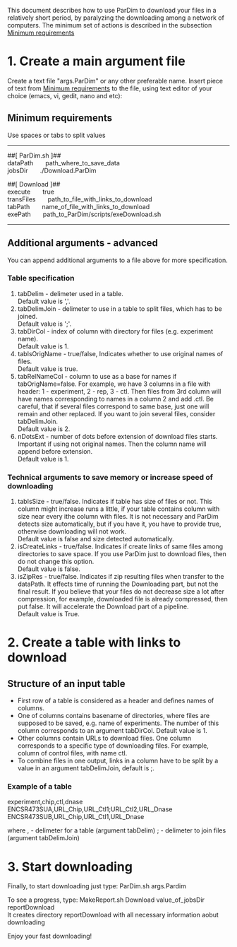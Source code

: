 This document describes how to use ParDim to download your files in a relatively
short period, by paralyzing the downloading among a network of computers.
The minimum set of actions is described in the subsection 
[Minimum requirements](##minimum-requirements)


# 1. Create a main argument file
Create a text file "args.ParDim" or any other preferable name. Insert piece of 
text from [Minimum requirements](##minimum-requirements) to the file,
using text editor of your choice (emacs, vi, gedit, nano and etc):

## Minimum requirements
Use spaces or tabs to split values

--------------------------------------------------------------------------------
##[ ParDim.sh ]##  
dataPath &nbsp;&nbsp;&nbsp;&nbsp;&nbsp; path\_where\_to\_save\_data  
jobsDir &nbsp;&nbsp;&nbsp;&nbsp;&nbsp;  ./Download.ParDim  

##[ Download ]##  
execute &nbsp;&nbsp;&nbsp;&nbsp;&nbsp; true  
transFiles &nbsp;&nbsp;&nbsp;&nbsp;&nbsp; path\_to\_file\_with\_links\_to\_download  
tabPath &nbsp;&nbsp;&nbsp;&nbsp;&nbsp; name\_of\_file\_with\_links\_to\_download  
exePath &nbsp;&nbsp;&nbsp;&nbsp;&nbsp; path\_to\_ParDim/scripts/exeDownload.sh  

-------------------------------------------------------------------------------

## Additional arguments - advanced
You can append additional arguments to a file above for more specification.

### Table specification
1. tabDelim - delimeter used in a table.  
   Default value is ','.		
2. tabDelimJoin - delimeter to use in a table to split files, which has to be
   joined.  
   Default value is ';'.
3. tabDirCol - index of column with directory for files (e.g. experiment name).  
   Default value is 1.
4. tabIsOrigName - true/false, Indicates whether to use original names of files.  
   Default value is true.
5. tabRelNameCol - column to use as a base for names if tabOrigName=false. For example,
   we have 3 columns in a file with header: 1 - experiment, 2 - rep, 3 - ctl. 
   Then files from 3rd column will have names corresponding to names in a column 2 
   and add .ctl. Be careful, that if several files correspond to same base, just
   one will remain and other replaced. If you want to join several files, consider
   tabDelimJoin.  
   Default value is 2.
6. nDotsExt - number of dots before extension of download files starts. Important
   if using not original names. Then the column name will append before extension.  
   Default value is 1.
   
### Technical arguments to save memory or increase speed of downloading

1. tabIsSize - true/false. Indicates if table has size of files or not. This
   column might increase runs a little, if your table contains column with size
   near every ithe column with files. It is not necessary and ParDim detects
   size automatically, but if you have it, you have to provide true, otherwise
   downloading will not work.  
   Default value is false and size detected automatically. 
2. isCreateLinks - true/false. Indicates if create links of same files among
   directories to save space. If you use ParDim just to download files, then
   do not change this option.  
   Default value is false.
3. isZipRes - true/false. Indicates if zip resulting files when transfer
   to the dataPath. It effects time of running the Downloading part,
   but not the final result. If you believe that your files do not 
   decrease size a lot after compression, for example, downloaded 
   file is already compressed, then put false. It will accelerate
   the Download part of a pipeline.  
   Default value is True.

# 2. Create a table with links to download

## Structure of an input table
- First row of a table is considered as a header and defines names of columns.
- One of columns contains basename of directories, where files are supposed to 
  be saved, e.g. name of experiments. The number of this column corresponds to an
  argument tabDirCol. Default value is 1.
- Other columns contain URLs to download files. One column corresponds to a 
  specific type of downloading files. For example, column of control files, with
  name ctl.
- To combine files in one output, links in a column have to be split by a value
  in an argument tabDelimJoin, default is ;.

### Example of a table
experiment,chip,ctl,dnase  
ENCSR473SUA,URL\_Chip,URL\_Ctl1;URL\_Ctl2,URL\_Dnase  
ENCSR473SUB,URL\_Chip,URL\_Ctl1,URL\_Dnase  

where , - delimeter for a table (argument tabDelim)
      ; - delimeter to join files (argument tabDelimJoin)
      
# 3. Start downloading
Finally, to start downloading just type: ParDim.sh args.Pardim

To see a progress, type: MakeReport.sh Download value\_of\_jobsDir reportDownload  
It creates directory reportDownload with all necessary information aobut downloading

Enjoy your fast downloading!
               
